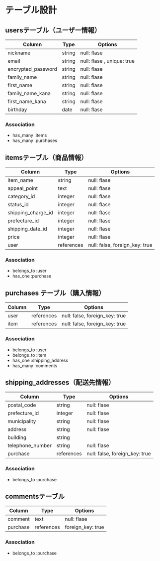 # テーブル設計

## usersテーブル（ユーザー情報）

| Column               | Type     | Options                       |
| -------------------- | -------- | ------------------------------|
| nickname             | string   | null: flase                   |
| email                | string   | null: flase  , unique: true   |
| encrypted_password   | string   | null: flase                   |
| family_name          | string   | null: flase                   |
| first_name           | string   | null: flase                   |
| family_name_kana     | string   | null: flase                   |
| first_name_kana      | string   | null: flase                   |
| birthday             | date     | null: flase                   |


### Association

- has_many :items
- has_many :purchases



## itemsテーブル（商品情報）

| Column              | Type       | Options                          |
| ------------------- | ---------- | ---------------------------------|
| item_name           | string     | null: flase                      |
| appeal_point        | text       | null: flase                      |
| category_id         | integer    | null: flase                      |
| status_id           | integer    | null: flase                      |
| shipping_charge_id  | integer    | null: flase                      |
| prefecture_id       | integer    | null: flase                      |
| shipping_date_id    | integer    | null: flase                      |
| price               | integer    | null: flase                      |
| user                | references | null: false, foreign_key: true   |

### Association

- belongs_to :user
- has_one :purchase




## purchases テーブル（購入情報）

| Column              | Type       | Options                         |
| ------------------- | ---------- | --------------------------------|
| user               | references | null: false, foreign_key: true   |
| item               | references | null: false, foreign_key: true   |

### Association

- belongs_to :user
- belongs_to :item
- has_one :shipping_address
- has_many :comments



## shipping_addresses（配送先情報）

| Column               | Type       | Options                          |
| -------------------- | ---------- | ---------------------------------|
| postal_code          | string     | null: flase                      |
| prefecture_id        | integer    | null: flase                      |
| municipality         | string     | null: flase                      |
| address              | string     | null: flase                      |
| building             | string     |                                  |
| telephone_number     | string     | null: flase                      |
| purchase             | references | null: false, foreign_key: true   |


### Association

- belongs_to :purchase


## commentsテーブル

| Column               | Type       | Options                          |
| -------------------- | ---------- | ---------------------------------|
| comment              | text       | null: flase                      |
| purchase             | references | foreign_key: true                |


### Association

- belongs_to :purchase
